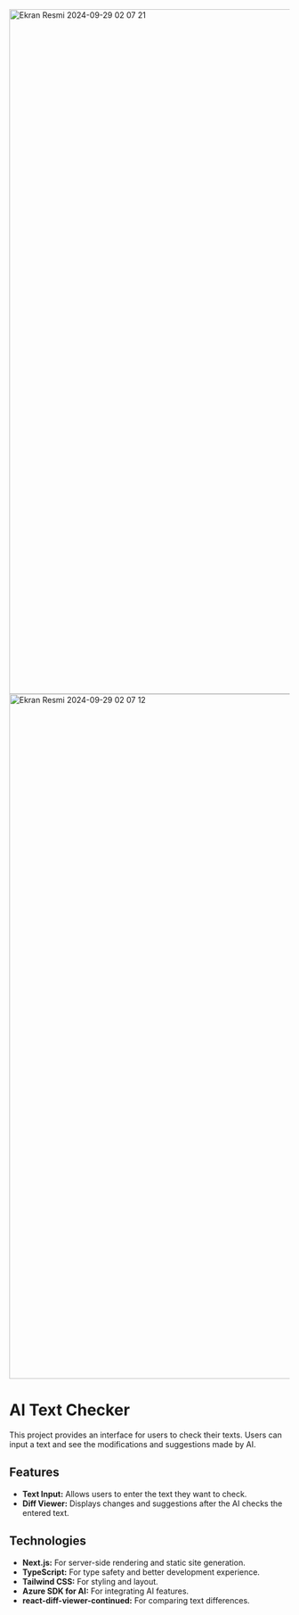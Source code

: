 <img width="1228" alt="Ekran Resmi 2024-09-29 02 07 21" src="https://github.com/user-attachments/assets/0d67d081-38fe-40bf-96fd-7dbf8da1777c">
<img width="1228" alt="Ekran Resmi 2024-09-29 02 07 12" src="https://github.com/user-attachments/assets/4c4510c0-e223-4c7a-ae23-243745961f43">

# AI Text Checker

This project provides an interface for users to check their texts. Users can input a text and see the modifications and suggestions made by AI.

## Features

- **Text Input:** Allows users to enter the text they want to check.
- **Diff Viewer:** Displays changes and suggestions after the AI checks the entered text.

## Technologies

- **Next.js:** For server-side rendering and static site generation.
- **TypeScript:** For type safety and better development experience.
- **Tailwind CSS:** For styling and layout.
- **Azure SDK for AI:** For integrating AI features.
- **react-diff-viewer-continued:** For comparing text differences.

